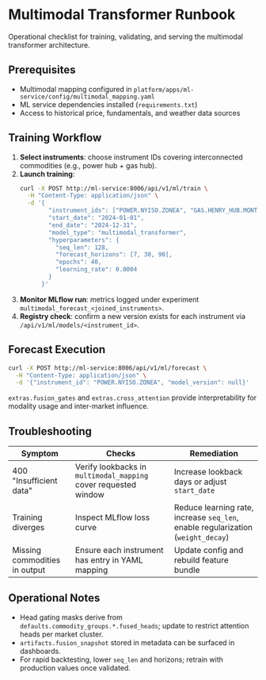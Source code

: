 # Multimodal Transformer Runbook

Operational checklist for training, validating, and serving the multimodal transformer architecture.

## Prerequisites
- Multimodal mapping configured in `platform/apps/ml-service/config/multimodal_mapping.yaml`
- ML service dependencies installed (`requirements.txt`)
- Access to historical price, fundamentals, and weather data sources

## Training Workflow
1. **Select instruments**: choose instrument IDs covering interconnected commodities (e.g., power hub + gas hub).
2. **Launch training**:
   ```bash
   curl -X POST http://ml-service:8006/api/v1/ml/train \
     -H "Content-Type: application/json" \
     -d '{
           "instrument_ids": ["POWER.NYISO.ZONEA", "GAS.HENRY_HUB.MONTH_AHEAD"],
           "start_date": "2024-01-01",
           "end_date": "2024-12-31",
           "model_type": "multimodal_transformer",
           "hyperparameters": {
             "seq_len": 128,
             "forecast_horizons": [7, 30, 90],
             "epochs": 40,
             "learning_rate": 0.0004
           }
         }'
   ```
3. **Monitor MLflow run**: metrics logged under experiment `multimodal_forecast_<joined_instruments>`.
4. **Registry check**: confirm a new version exists for each instrument via `/api/v1/ml/models/<instrument_id>`.

## Forecast Execution
```bash
curl -X POST http://ml-service:8006/api/v1/ml/forecast \
  -H "Content-Type: application/json" \
  -d '{"instrument_id": "POWER.NYISO.ZONEA", "model_version": null}'
```
`extras.fusion_gates` and `extras.cross_attention` provide interpretability for modality usage and inter-market influence.

## Troubleshooting
| Symptom | Checks | Remediation |
|---------|--------|-------------|
| 400 "Insufficient data" | Verify lookbacks in `multimodal_mapping` cover requested window | Increase lookback days or adjust `start_date` |
| Training diverges | Inspect MLflow loss curve | Reduce learning rate, increase `seq_len`, enable regularization (`weight_decay`) |
| Missing commodities in output | Ensure each instrument has entry in YAML mapping | Update config and rebuild feature bundle |

## Operational Notes
- Head gating masks derive from `defaults.commodity_groups.*.fused_heads`; update to restrict attention heads per market cluster.
- `artifacts.fusion_snapshot` stored in metadata can be surfaced in dashboards.
- For rapid backtesting, lower `seq_len` and horizons; retrain with production values once validated.
